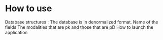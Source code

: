 # How to use 
Database structures :
The database is in denormalized format. 
Name of the fields
The modalities that are pk and those that are pD 
How to launch the application  
